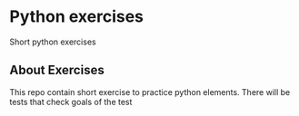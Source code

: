 # Python exercises
Short python exercises


## About Exercises
This repo contain short exercise to practice python elements. There will be tests that check goals of the test

